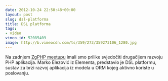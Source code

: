 ```yaml
---
date: 2012-10-24 22:50:48+00:00
layout: post
slug: dsl-platforma
title: DSL platforma
tags:
- video
vimeo_id: 52085409
image: http://b.vimeocdn.com/ts/359/273/359273106_1280.jpg
---
```


Na zadnjem [ZgPHP meetupu](http://zgphp.org/2012/10/zgphp-meetup-14-u-nove-ratne-pobjede/) imali smo prilike svjedočiti drugačijem razvoju PHP aplikacija. Marko Elezović iz Elementa, predstavio je DSL platformu, sustav za brzi razvoj aplikacija iz modela u ORM kojeg aktivno koriste u poslovanju.


